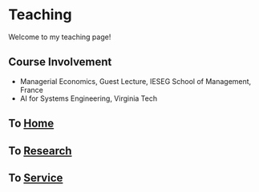 # Teaching

Welcome to my teaching page!

## Course Involvement
- Managerial Economics, Guest Lecture, IESEG School of Management, France
- AI for Systems Engineering, Virginia Tech


## To [Home](index.md)
## To [Research](research.md)
## To [Service](service.md)
